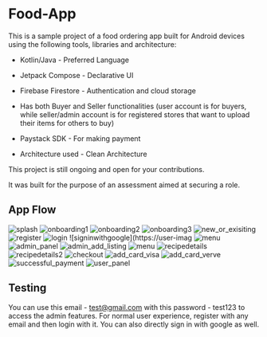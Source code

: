 # Food-App

This is a sample project of a food ordering app built for Android
devices using the following tools, libraries and architecture:

* Kotlin/Java - Preferred Language

* Jetpack Compose - Declarative UI

* Firebase Firestore - Authentication and cloud storage

* Has both Buyer and Seller functionalities (user account is for buyers, while seller/admin account is for registered stores that want to upload their items for others to buy)

* Paystack SDK - For making payment
 
* Architecture used - Clean Architecture

This project is still ongoing and open for your contributions.

It was built for the purpose of an assessment aimed at securing a role.


## App Flow

![splash](https://user-images.githubusercontent.com/36424292/178795493-6a31d5f7-345b-4017-8bd6-1816135d9711.png)
![onboarding1](https://user-images.githubusercontent.com/36424292/178795599-56b9e067-ad47-4c04-a98e-6d0d9e9c2388.png)
![onboarding2](https://user-images.githubusercontent.com/36424292/178795610-c6dab50a-4d9b-4923-9524-2843983117a4.png)
![onboarding3](https://user-images.githubusercontent.com/36424292/178795627-a9709868-137e-48e3-a1a1-6f177a625003.png)
![new_or_exisiting](https://user-images.githubusercontent.com/36424292/178795642-5f431551-e973-441b-bf21-d13582cb7d01.png)
![register](https://user-images.githubusercontent.com/36424292/178795662-6db06bac-a255-4f08-9955-d2b3a9a24ee7.png)
![login](https://user-images.githubusercontent.com/36424292/178795675-decb12c7-fdde-4974-bc0b-82bd7e23fefb.png)
![signinwithgoogle](https://user-imag
![menu](https://user-images.githubusercontent.com/36424292/178795754-d55b5ddd-4332-4b3d-989d-cc02f15b5e88.png)
![admin_panel](https://user-images.githubusercontent.com/36424292/178795689-21611e65-7a40-407d-96e6-c11d8f30f290.png)
![admin_add_listing](https://user-images.githubusercontent.com/36424292/178795726-71b58e28-3804-41d6-8e67-912fcb1a67c6.png)
![menu](https://user-images.githubusercontent.com/36424292/178795986-6bbc6280-ed65-49e3-8370-a467ef918b12.png)
![recipedetails](https://user-images.githubusercontent.com/36424292/178796002-a17de1c8-627c-46db-8435-66bdac5d359f.png)
![recipedetails2](https://user-images.githubusercontent.com/36424292/178796018-1119fe16-79fc-44b1-866c-2719617de593.png)
![checkout](https://user-images.githubusercontent.com/36424292/178796029-a6d9b9d5-e530-4861-928d-58af724ab486.png)
![add_card_visa](https://user-images.githubusercontent.com/36424292/178796050-203933d8-ee91-4b08-86e4-31bd9add5c0b.png)
![add_card_verve](https://user-images.githubusercontent.com/36424292/178796063-141d5749-99d4-4eae-9aad-91452fe4420f.png)
![successful_payment](https://user-images.githubusercontent.com/36424292/178796073-dc8d8474-e4c2-46fc-b12f-b42197a1338d.png)
![user_panel](https://user-images.githubusercontent.com/36424292/178796088-1d8e4bb5-69c4-43c4-9688-21d58a5c275a.png)

## Testing

You can use this email - test@gmail.com with this password - test123 to access the admin features.
For normal user experience, register with any email and then login with it. You can also directly sign in with google as well.

